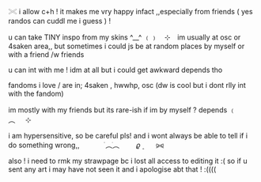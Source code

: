 𓏵  i allow c+h ! it makes me vry happy infact ,,especially from friends ( yes randos can cuddl me i guess ) !

u can take TINY inspo from my skins ^__^
      ﹙﹚ ⠀⊹⠀
im usually at osc or 4saken area,, but sometimes i could js be at random places by myself or with a friend /w friends

u can int with me ! idm at all but i could get awkward depends tho

fandoms i love / are in; 4saken , hwwhp, osc (dw is cool but i dont rlly int with the fandom)

im mostly with my friends but its rare-ish if im by myself ? depends
      ﹙   ⠀︵⠀⠀⊹⠀

i am hypersensitive, so be careful pls! and i wont always be able to tell if i do something wrong,,
⠀⠀⠀⠀ ࣪       ︵ֺ︵  ㅤ ㅤ𝜚      ۪ ⠀⠀ ⪩⪨

also ! i need to rmk my strawpage bc i lost all access to editing it  :(  so if u sent any art i may have not seen it and i apologise abt that ! :((((
<!--
**AMA-ZOOK/AMA-ZOOK** is a ✨ _special_ ✨ repository because its `README.md` (this file) appears on your GitHub profile.

Here are some ideas to get you started:

- 🔭 I’m currently working on ...
- 🌱 I’m currently learning ...
- 👯 I’m looking to collaborate on ...
- 🤔 I’m looking for help with ...
- 💬 Ask me about ...
- 📫 How to reach me: ...
- 😄 Pronouns: ...
- ⚡ Fun fact: ...
-->
